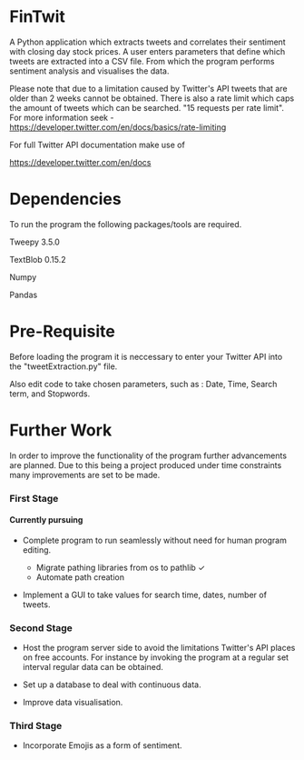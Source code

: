 # FinTwit

A Python application which extracts tweets and correlates their sentiment with closing day stock prices. A user enters parameters that define which tweets are extracted into a CSV file. From which the program performs sentiment analysis and visualises the data.

Please note that due to a limitation caused by Twitter's API tweets that are older than 2 weeks cannot be obtained. There is also a rate limit which caps the amount of tweets which can be searched. "15 requests per rate limit". For more information seek - https://developer.twitter.com/en/docs/basics/rate-limiting

For full Twitter API documentation make use of

https://developer.twitter.com/en/docs

# Dependencies

To run the program the following packages/tools are required.

Tweepy 3.5.0

TextBlob 0.15.2

Numpy

Pandas

# Pre-Requisite

Before loading the program it is neccessary to enter your Twitter API into the "tweetExtraction.py" file.

Also edit code to take chosen parameters, such as :
                            Date,
                            Time,
                            Search term, and
                            Stopwords.

# Further Work

In order to improve the functionality of the program further advancements are planned. Due to this being a project produced under time constraints many improvements are set to be made.

### First Stage

#### Currently pursuing
- Complete program to run seamlessly without need for human program editing.
     
     - Migrate pathing libraries from os to pathlib ✓
     - Automate path creation
      
- Implement a GUI to take values for search time, dates, number of tweets.

### Second Stage

- Host the program server side to avoid the limitations Twitter's API places on free accounts. For instance by invoking the program at a regular set interval regular data can be obtained.

- Set up a database to deal with continuous data.

- Improve data visualisation.

### Third Stage

- Incorporate Emojis as a form of sentiment.

